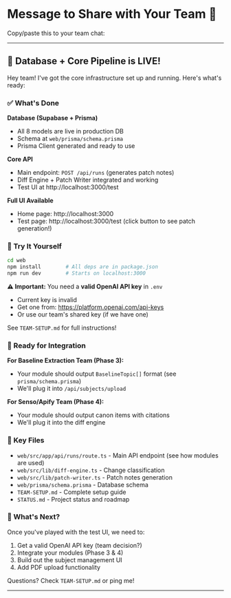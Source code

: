 # Message to Share with Your Team 📣

Copy/paste this to your team chat:

---

## 🎉 Database + Core Pipeline is LIVE!

Hey team! I've got the core infrastructure set up and running. Here's what's ready:

### ✅ What's Done

**Database (Supabase + Prisma)**
- All 8 models are live in production DB
- Schema at `web/prisma/schema.prisma`
- Prisma Client generated and ready to use

**Core API**
- Main endpoint: `POST /api/runs` (generates patch notes)
- Diff Engine + Patch Writer integrated and working
- Test UI at http://localhost:3000/test

**Full UI Available**
- Home page: http://localhost:3000
- Test page: http://localhost:3000/test (click button to see patch generation!)

### 🚀 Try It Yourself

```bash
cd web
npm install        # All deps are in package.json
npm run dev        # Starts on localhost:3000
```

**⚠️ Important:** You need a **valid OpenAI API key** in `.env`
- Current key is invalid
- Get one from: https://platform.openai.com/api-keys
- Or use our team's shared key (if we have one)

See `TEAM-SETUP.md` for full instructions!

### 🔌 Ready for Integration

**For Baseline Extraction Team (Phase 3):**
- Your module should output `BaselineTopic[]` format (see `prisma/schema.prisma`)
- We'll plug it into `/api/subjects/upload`

**For Senso/Apify Team (Phase 4):**
- Your module should output canon items with citations
- We'll plug it into the diff engine

### 📂 Key Files

- `web/src/app/api/runs/route.ts` - Main API endpoint (see how modules are used)
- `web/src/lib/diff-engine.ts` - Change classification
- `web/src/lib/patch-writer.ts` - Patch notes generation
- `web/prisma/schema.prisma` - Database schema
- `TEAM-SETUP.md` - Complete setup guide
- `STATUS.md` - Project status and roadmap

### 🎯 What's Next?

Once you've played with the test UI, we need to:
1. Get a valid OpenAI API key (team decision?)
2. Integrate your modules (Phase 3 & 4)
3. Build out the subject management UI
4. Add PDF upload functionality

Questions? Check `TEAM-SETUP.md` or ping me!

---

